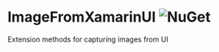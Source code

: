 # ImageFromXamarinUI ![NuGet](https://img.shields.io/nuget/v/ImageFromXamarinUI?style=plastic)
Extension methods for capturing images from UI
